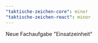 ```yaml
---
"taktische-zeichen-core": minor
"taktische-zeichen-react": minor
---
```


Neue Fachaufgabe "Einsatzeinheit"
